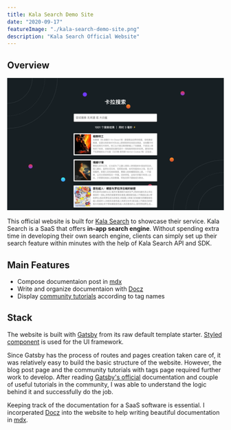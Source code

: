 ```yaml
---
title: Kala Search Demo Site
date: "2020-09-17"
featureImage: "./kala-search-demo-site.png"
description: "Kala Search Official Website"
---
```


## Overview
![Kala Search Demo Site](./kala-search-demo-site.png " ")

This official website is built for [Kala Search](https://kalasearch.cn/) to showcase their service. Kala Search is a SaaS that offers **in-app search engine**. Without spending extra time in developing their own search engine, clients can simply set up their search feature within minutes with the help of Kala Search API and SDK.

## Main Features
- Compose documentaion post in [mdx](https://mdxjs.com/)
- Write and organize documentaion with [Docz](https://www.docz.site/)
- Display [community tutorials](https://kalasearch.cn/community) according to tag names

## Stack
The website is built with [Gatsby](https://www.gatsbyjs.org/) from its raw default template starter. [Styled component](https://styled-components.com/) is used for the UI framework. 

Since Gatsby has the process of routes and pages creation taken care of, it was relatively easy to build the basic structure of the website. However, the blog post page and the community tutorials with tags page required further work to develop. After reading [Gatsby's official](https://www.gatsbyjs.com/tutorial/part-seven/) documentation and couple of useful tutorials in the community, I was able to understand the logic behind it and successfully do the job.

Keeping track of the documentation for a SaaS software is essential. I incorperated [Docz](https://www.docz.site/) into the website to help writing beautiful documentation in [mdx](https://mdxjs.com/). 
